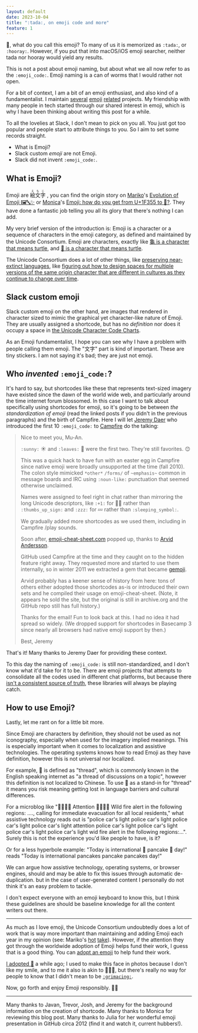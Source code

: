 ```yaml
---
layout: default
date: 2023-10-04
title: ":tada:, on emoji code and more"
feature: 1
---
```


🎉, what do you call this emoji? To many of us it is memorized as `:tada:`, or `:hooray:`. However, if you put that into macOS/iOS emoji searcher, neither tada nor hooray would yield any results.

This is not a post about emoji naming, but about what we all now refer to as the `:emoji_code:`. Emoji naming is a can of worms that I would rather not open.

For a bit of context, I am a bit of an emoji enthusiast, and also kind of a fundamentalist. I maintain [several](https://github.com/muan/emojilib) [emoji](https://github.com/muan/unicode-emoji-json) [related](https://github.com/muan/emoji-minesweeper) projects. My friendship with many people in tech started through our shared interest in emoji, which is why I have been thinking about writing this post for a while.

To all the lovelies at Slack, I don't mean to pick on you all. You just got too popular and people start to attribute things to you. So I aim to set some records straight.

- What is Emoji?
- Slack custom _emoji_ are not Emoji.
- Slack did not invent `:emoji_code:`.

## What is Emoji?

Emoji are <ruby>絵文字<rp>(</rp><rt>えもじ</rt><rp>)</rp> </ruby>, you can find the origin story on [Mariko](https://twitter.com/kosamari)'s [Evolution of Emoji 🖼🔤✨](https://speakerdeck.com/kosamari/evolution-of-emoji) or [Monica](https://meowni.ca/)'s [Emoji: how do you get from U+1F355 to 🍕?](https://meowni.ca/posts/emoji-emoji-emoji/). They have done a fantastic job telling you all its glory that there's nothing I can add.

My very brief version of the introduction is: Emoji is a character or a sequence of characters in the emoji category, as defined and maintained by the Unicode Consortium. Emoji are characters, exactly like [龜 is a character that means turtle](https://www.compart.com/en/unicode/U+9F9C), and [🐢 is a character that means turtle](https://www.compart.com/en/unicode/U+1F422).

The Unicode Consortium does a lot of other things, like [preserving near-extinct languages](https://restofworld.org/2021/tulu-unicode-script/), like [figuring out how to design spaces for multiple versions of the same origin character that are different in cultures as they continue to change over time](https://en.wikipedia.org/wiki/Han_unification).

## Slack custom emoji

Slack custom emoji on the other hand, are images that rendered in character sized to mimic the graphical yet character-like nature of Emoji. They are usually assigned a shortcode, but has no _definition_ nor does it occupy a space in [the Unicode Character Code Charts](https://unicode.org/charts/).

As an Emoji fundamentalist, I hope you can see why I have a problem with people calling them emoji. The "文字" part is kind of important. These are tiny stickers. I am not saying it's bad; they are just not emoji.

## Who _invented_ `:emoji_code:`?

It's hard to say, but shortcodes like these that represents text-sized imagery have existed since the dawn of the world wide web, and particularly around the time internet forum blossomed. In this case I want to talk about specifically using shortcodes for emoji, so it's going to be between _the standardization of emoji_ (read the linked posts if you didn't in the previous paragraphs) and the birth of Campfire. Here I will let [Jeremy Daer](https://twitter.com/bitsweat) who introduced the first 10 `:emoji_code:` to [Campfire](https://en.wikipedia.org/wiki/37signals#Campfire) do the talking:

> Nice to meet you, Mu-An.
>
> `:sunny:` ☀️ and `:leaves:` 🍃 were the first two. They're still favorites. 😊
> 
> This was a quick hack to have fun with an easter egg in Campfire since native emoji were broadly unsupported at the time (fall 2010). The colon style mimicked `*other*` `/forms/` of `~emphasis~` common in message boards and IRC using `:noun-like:` punctuation that seemed otherwise unclaimed.
> 
> Names were assigned to feel right in chat rather than mirroring the long Unicode descriptors, like `:+1:` for 👍🏼 rather than `:thumbs_up_sign:` and `:zzz:` for 💤 rather than `:sleeping_symbol:`.
> 
> We gradually added more shortcodes as we used them, including in Campfire /play sounds.
> 
> Soon after, [emoji-cheat-sheet.com](https://web.archive.org/web/20111231100534/http://www.emoji-cheat-sheet.com/) popped up, thanks to [Arvid Andersson](http://arvidandersson.se/).
> 
> GitHub used Campfire at the time and they caught on to the hidden feature right away. They requested more and started to use them internally, so in winter 2011 we extracted a gem that became [gemoji](https://github.com/github/gemoji).
> 
> Arvid probably has a keener sense of history from here: tons of others either adopted those shortcodes as-is or introduced their own sets and he compiled their usage on emoji-cheat-sheet. (Note, it appears he sold the site, but the original is still in archive.org and the GitHub repo still has full history.)
> 
> Thanks for the email! Fun to look back at this. I had no idea it had spread so widely. (We dropped support for shortcodes in Basecamp 3 since nearly all browsers had native emoji support by then.)
> 
> Best,
> Jeremy

That's it! Many thanks to Jeremy Daer for providing these context.

To this day the naming of `:emoji_code:` is still non-standardized, and I don't know what it'd take for it to be. There are emoji projects that attempts to consolidate all the codes used in different chat platforms, but because there [isn't a consistent source of truth](https://github.com/muan/emojilib/issues/194#issuecomment-1731797669), these libraries will always be playing catch.

## How to use Emoji?

Lastly, let me rant on for a little bit more. 

Since Emoji are characters by definition, they should not be used as not iconography, especially when used for the imagery implied meanings. This is especially important when it comes to localization and assistive technologies. The operating systems knows how to read Emoji as they have definition, however this is not universal nor localized. 

For example, 🧵 is defined as "thread", which is commonly known in the English speaking internet as "a thread of discussions on a topic", however this definition is not localized to Chinese. To use 🧵 as a stand-in for "thread" it means you risk meaning getting lost in language barriers and cultural differences. 

For a microblog like "🚨🚨🚨🚨 Attention 🚨🚨🚨🚨 Wild fire alert in the following regions: ...., calling for immediate evacuation for all local residents," what assistive technology reads out is "police car's light police car's light police car's light police car's light attention police car's light police car's light police car's light police car's light wid fire alert in the following regions:...". Surely this is not the experience you'd like people to have, is it?

Or for a less hyperbole example: "Today is international 🥞 pancake 🥞 day!" reads "Today is international pancakes pancake pancakes day!"

We can argue how assistive technology, operating systems, or browser engines, should and may be able to fix this issues through automatic de-duplication. but in the case of user-generated content I personally do not think it's an easy problem to tackle. 

I don't expect everyone with an emoji keyboard to know this, but I think these guidelines are should be baseline knowledge for all the content writers out there.

---

As much as I love emoji, the Unicode Consortium undoubtedly does a lot of work that is way more important than maintaining and adding Emoji each year in my opinion (see: Mariko's [hot](https://twitter.com/kosamari/status/1222639816627687429) [take](https://twitter.com/kosamari/status/1222637150270840833)). However, if the attention they got through the worldwide adoption of Emoji helps fund their work, I guess that is a good thing. You can [adopt an emoji](https://unicode.org/consortium/adopt-a-character.html) to help fund their work.

[I adopted 😬](https://twitter.com/muanchiou/status/721096561808121856) a while ago; I used to make this face in photos because I don't like my smile, and to me it also is akin to 🤷🏻‍♀️, but there's really no way for people to know that I didn't mean to be [`:grimacing:`](https://dictionary.cambridge.org/dictionary/english/grimacing).

Now, go forth and enjoy Emoji responsibly. 👋🏼

---

Many thanks to Javan, Trevor, Josh, and Jeremy for the background information on the creation of shortcode.
Many thanks to Monica for reviewing this blog post.
Many thanks to Julia for her wonderful emoji presentation in GitHub circa 2012 (find it and watch it, current hubbers!). 